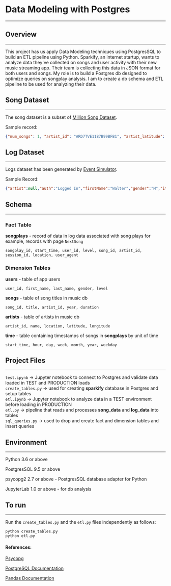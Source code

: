 # Data Modeling with Postgres
---
  
## **Overview**
---
This project has us apply Data Modeling techniques using PostgresSQL to build an ETL pipeline using Python. Sparkify, an internet startup, wants to analyze data they've collected on songs and user activity with their new music streaming app. Their team is collecting this data in JSON format for both users and songs. My role is to build a Postgres db designed to optimize queries on songplay analysis. I am to create a db schema and ETL pipeline to be used for analyzing their data.

## **Song Dataset**
---
The song dataset is a subset of [Million Song Dataset](http://millionsongdataset.com).
  
Sample record:  
```json
{"num_songs": 1, "artist_id": "ARD7TVE1187B99BFB1", "artist_latitude": null, "artist_longitude": null, "artist_location": "California - LA", "artist_name": "Casual", "song_id": "SOMZWCG12A8C13C480", "title": "I Didn't Mean To", "duration": 218.93179, "year": 0}
```

## **Log Dataset**
---
Logs dataset has been generated by [Event Simulator](https://github.com/Interana/eventsim).

Sample Record:
```json
{"artist":null,"auth":"Logged In","firstName":"Walter","gender":"M","itemInSession":0,"lastName":"Frye","length":null,"level":"free","location":"San Francisco-Oakland-Hayward, CA","method":"GET","page":"Home","registration":1540919166796.0,"sessionId":38,"song":null,"status":200,"ts":1541105830796,"userAgent":"\"Mozilla\/5.0 (Macintosh; Intel Mac OS X 10_9_4) AppleWebKit\/537.36 (KHTML, like Gecko) Chrome\/36.0.1985.143 Safari\/537.36\"","userId":"39"}
```

## Schema  
---  
### Fact Table  
**songplays** - record of data in log data associated with song plays for example, records with page `NextSong`

```
songplay_id, start_time, user_id, level, song_id, artist_id, session_id, location, user_agent
```

### Dimension Tables
**users** - table of app users

```
user_id, first_name, last_name, gender, level
```

**songs** - table of song titles in music db

```
song_id, title, artist_id, year, duration
```

**artists** - table of artists in music db

```
artist_id, name, location, latitude, longitude
```

**time** - table containing timestamps of songs in **songplays** by unit of time

```
start_time, hour, day, week, month, year, weekday
```

## Project Files
---
```test.ipynb``` -> Jupyter notebook to connect to Postgres and validate data loaded in TEST and PRODUCTION loads  
```create_tables.py``` -> used for creating **sparkify** database in Postgres and setup tables  
```etl.ipynb``` -> Jupyter notebook to analyze data in a TEST environment before loading in PRODUCTION  
```etl.py``` -> pipeline that reads and processes **song_data** and **log_data** into tables  
```sql_queries.py``` -> used to drop and create fact and dimension tables and insert queries  


## Environment
---
Python 3.6 or above

PostgresSQL 9.5 or above

psycopg2 2.7 or above - PostgresSQL database adapter for Python

JupyterLab 1.0 or above - for db analysis

## To run
---
Run the ```create_tables.py``` and the ```etl.py``` files independently as follows:
```
python create_tables.py
python etl.py
```

#### References:
[Psycopg](http://initd.org/psycopg/docs/)

[PostgreSQL Documentation](https://www.postgresql.org/docs/)

[Pandas Documentation](https://pandas.pydata.org/pandas-docs/stable/)
